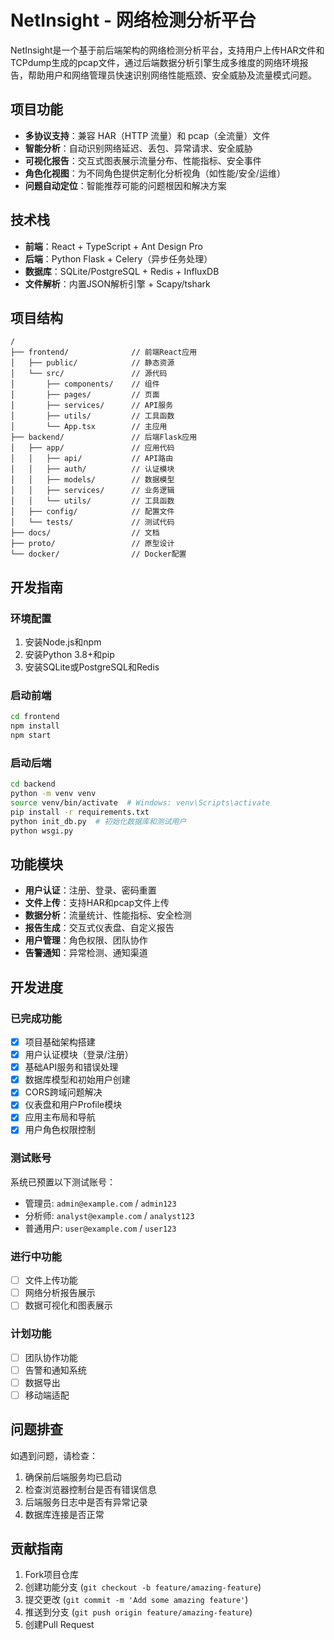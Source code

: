# NetInsight - 网络检测分析平台

NetInsight是一个基于前后端架构的网络检测分析平台，支持用户上传HAR文件和TCPdump生成的pcap文件，通过后端数据分析引擎生成多维度的网络环境报告，帮助用户和网络管理员快速识别网络性能瓶颈、安全威胁及流量模式问题。

## 项目功能

- **多协议支持**：兼容 HAR（HTTP 流量）和 pcap（全流量）文件
- **智能分析**：自动识别网络延迟、丢包、异常请求、安全威胁
- **可视化报告**：交互式图表展示流量分布、性能指标、安全事件
- **角色化视图**：为不同角色提供定制化分析视角（如性能/安全/运维）
- **问题自动定位**：智能推荐可能的问题根因和解决方案

## 技术栈

- **前端**：React + TypeScript + Ant Design Pro
- **后端**：Python Flask + Celery（异步任务处理）
- **数据库**：SQLite/PostgreSQL + Redis + InfluxDB
- **文件解析**：内置JSON解析引擎 + Scapy/tshark

## 项目结构

```
/
├── frontend/              // 前端React应用
│   ├── public/            // 静态资源
│   └── src/               // 源代码
│       ├── components/    // 组件
│       ├── pages/         // 页面
│       ├── services/      // API服务
│       ├── utils/         // 工具函数
│       └── App.tsx        // 主应用
├── backend/               // 后端Flask应用
│   ├── app/               // 应用代码
│   │   ├── api/           // API路由
│   │   ├── auth/          // 认证模块
│   │   ├── models/        // 数据模型
│   │   ├── services/      // 业务逻辑
│   │   └── utils/         // 工具函数
│   ├── config/            // 配置文件
│   └── tests/             // 测试代码
├── docs/                  // 文档
├── proto/                 // 原型设计
└── docker/                // Docker配置
```

## 开发指南

### 环境配置

1. 安装Node.js和npm
2. 安装Python 3.8+和pip
3. 安装SQLite或PostgreSQL和Redis

### 启动前端

```bash
cd frontend
npm install
npm start
```

### 启动后端

```bash
cd backend
python -m venv venv
source venv/bin/activate  # Windows: venv\Scripts\activate
pip install -r requirements.txt
python init_db.py  # 初始化数据库和测试用户
python wsgi.py
```

## 功能模块

- **用户认证**：注册、登录、密码重置
- **文件上传**：支持HAR和pcap文件上传
- **数据分析**：流量统计、性能指标、安全检测
- **报告生成**：交互式仪表盘、自定义报告
- **用户管理**：角色权限、团队协作
- **告警通知**：异常检测、通知渠道

## 开发进度

### 已完成功能

- [x] 项目基础架构搭建
- [x] 用户认证模块（登录/注册）
- [x] 基础API服务和错误处理
- [x] 数据库模型和初始用户创建
- [x] CORS跨域问题解决
- [x] 仪表盘和用户Profile模块
- [x] 应用主布局和导航
- [x] 用户角色权限控制

### 测试账号

系统已预置以下测试账号：

- 管理员: `admin@example.com` / `admin123`
- 分析师: `analyst@example.com` / `analyst123` 
- 普通用户: `user@example.com` / `user123`

### 进行中功能

- [ ] 文件上传功能
- [ ] 网络分析报告展示
- [ ] 数据可视化和图表展示

### 计划功能

- [ ] 团队协作功能
- [ ] 告警和通知系统
- [ ] 数据导出
- [ ] 移动端适配

## 问题排查

如遇到问题，请检查：

1. 确保前后端服务均已启动
2. 检查浏览器控制台是否有错误信息
3. 后端服务日志中是否有异常记录
4. 数据库连接是否正常

## 贡献指南

1. Fork项目仓库
2. 创建功能分支 (`git checkout -b feature/amazing-feature`)
3. 提交更改 (`git commit -m 'Add some amazing feature'`)
4. 推送到分支 (`git push origin feature/amazing-feature`)
5. 创建Pull Request 